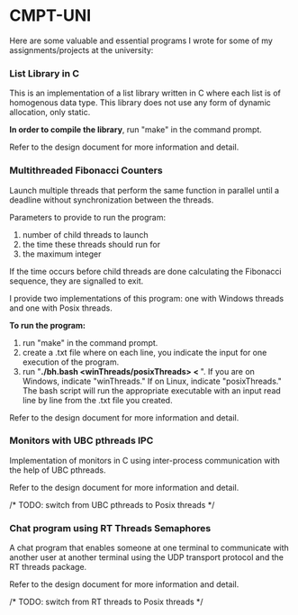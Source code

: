 # CMPT-UNI
  Here are some valuable and essential programs I wrote for some of my assignments/projects at the university:

### List Library in C
  This is an implementation of a list library written in C where each list is of homogenous data type. This library does not use any form of dynamic allocation, only static.
  
  **In order to compile the library**, run "make" in the command prompt.

  Refer to the design document for more information and detail.

### Multithreaded Fibonacci Counters
  Launch multiple threads that perform the same function in parallel until a deadline without synchronization between the threads. 

  Parameters to provide to run the program:
  1. number of child threads to launch
  2. the time these threads should run for
  3. the maximum integer

  If the time occurs before child threads are done calculating the Fibonacci sequence, they are signalled to exit.

  I provide two implementations of this program: one with Windows threads and one with Posix threads.
  
  **To run the program:**
  1. run "make" in the command prompt.
  2. create a .txt file where on each line, you indicate the input for one execution of the program.
  3. run "**./bh.bash <winThreads/posixThreads> < <path-to-the-txt-input-file>**". If you are on Windows, indicate "winThreads." If on Linux, indicate "posixThreads." The bash script will run the appropriate executable with an input read line by line from the .txt file you created.

  Refer to the design document for more information and detail.

### Monitors with UBC pthreads IPC
  Implementation of monitors in C using inter-process communication with the help of UBC pthreads.
  
  Refer to the design document for more information and detail.
  
  /* TODO: switch from UBC pthreads to Posix threads */
  
### Chat program using RT Threads Semaphores
  A chat program that enables someone at one terminal to communicate with another user at another terminal using the UDP transport protocol and the RT threads package.
  
  Refer to the design document for more information and detail.
  
  /* TODO: switch from RT threads to Posix threads */
  

